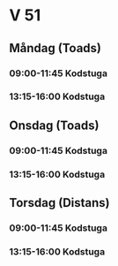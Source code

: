 # V 51

## Måndag (Toads)
### 09:00-11:45 Kodstuga
### 13:15-16:00 Kodstuga
## Onsdag (Toads)
### 09:00-11:45 Kodstuga
### 13:15-16:00 Kodstuga
## Torsdag (Distans)
### 09:00-11:45 Kodstuga
### 13:15-16:00 Kodstuga
